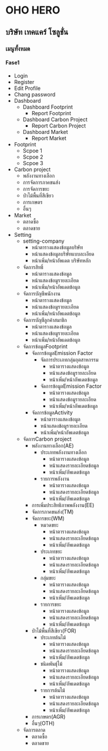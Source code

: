 # OHO HERO

## บริษัท เทคแคร์ โซลูชั่น

### เมนูทั้งหมด

#### Fase1

- Login
- Register
- Edit Profile
- Chang password
- Dashboard
  - Dashboard Footprint
    - Report Footprint
  - Dashboard Carbon Project
    - Report Carbon Project
  - Dashboard Market
    - Report Market
- Footprint
  - Scpoe 1
  - Scpoe 2
  - Scpoe 3
- Carbon project
  - พลังงานทางเลือก
  - การจัดการภาคขนส่ง
  - การจัดการขยะ
  - ป่าไม้พื้นที่สีเขียว
  - การเกษตร
  - อื่นๆ
- Market
  - ตลาดซื้อ
  - ตลาดขาย
- Setting
  - setting-company
    - หน้าตารางแสดงข้อมูลบริษัท
    - หน้าแสดงข้อมูลบริษัทแบบละเอียด
    - หน้าเพิ่ม/หน้าอัพเดต บริษัทหลัก
  - จัดการสิทธิ์
    - หน้าตารางแสดงข้อมูล
    - หน้าแสดงข้อมูรายละเอียด
    - หน้าเพิ่ม/หน้าอัพเดตข้อมูล
  - จัดการบัญชีพนักงาน
    - หน้าตารางแสดงข้อมูล
    - หน้าแสดงข้อมูรายละเอียด
    - หน้าเพิ่ม/หน้าอัพเดตข้อมูล
  - จัดการบัญชีลูกค้าสมาชิก
    - หน้าตารางแสดงข้อมูล
    - หน้าแสดงข้อมูรายละเอียด
    - หน้าเพิ่ม/หน้าอัพเดตข้อมูล
  - จัดการข้อมูลFootprint
    - จัดการข้อมูลEmission Factor
      - จัดการประเภทกลุ่มอุตสาหกรรม
        - หน้าตารางแสดงข้อมูล
        - หน้าแสดงข้อมูรายละเอียด
        - หน้าเพิ่ม/หน้าอัพเดตข้อมูล
      - จัดการข้อมูลEmission Factor
        - หน้าตารางแสดงข้อมูล
        - หน้าแสดงข้อมูรายละเอียด
        - หน้าเพิ่ม/หน้าอัพเดตข้อมูล
    - จัดการข้อมูลActivity
      - หน้าตารางแสดงข้อมูล
      - หน้าแสดงข้อมูรายละเอียด
      - หน้าเพิ่ม/หน้าอัพเดตข้อมูล
  - จัดการCarbon project
    - พลังงานทางเลือก(AE)
      - ประเภทพลังงานทางเลือก
        - หน้าตารางแสดงข้อมูล
        - หน้าแสดงรายละเอียดข้อมูล
        - หน้าเพิ่ม/อัพเดตข้อมูล
      - รายการพลังงาน
        - หน้าตารางแสดงข้อมูล
        - หน้าแสดงรายละเอียดข้อมูล
        - หน้าเพิ่ม/อัพเดตข้อมูล
    - การเพิ่มประสิทธิภาพพลังงาน(EE)
    - จัดการภาคขนส่ง(TM)
    - จัดการขยะ(WM)
      - หมวดขยะ
        - หน้าตารางแสดงข้อมูล
        - หน้าแสดงรายละเอียดข้อมูล
        - หน้าเพิ่ม/อัพเดตข้อมูล
      - ประเภทขยะ
        - หน้าตารางแสดงข้อมูล
        - หน้าแสดงรายละเอียดข้อมูล
        - หน้าเพิ่ม/อัพเดตข้อมูล
      - กลุ่มขยะ
        - หน้าตารางแสดงข้อมูล
        - หน้าแสดงรายละเอียดข้อมูล
        - หน้าเพิ่ม/อัพเดตข้อมูล
      - รายการขยะ
        - หน้าตารางแสดงข้อมูล
        - หน้าแสดงรายละเอียดข้อมูล
        - หน้าเพิ่ม/อัพเดตข้อมูล
    - ป่าไม้พื้นที่สีเขียว(FOR)
      - ประเภทต้นไม้
        - หน้าตารางแสดงข้อมูล
        - หน้าแสดงรายละเอียดข้อมูล
        - หน้าเพิ่ม/อัพเดตข้อมูล
      - ชนิดพันธุ์ไม้
        - หน้าตารางแสดงข้อมูล
        - หน้าแสดงรายละเอียดข้อมูล
        - หน้าเพิ่ม/อัพเดตข้อมูล
      - รายการต้นไม้
        - หน้าตารางแสดงข้อมูล
        - หน้าแสดงรายละเอียดข้อมูล
        - หน้าเพิ่ม/อัพเดตข้อมูล
    - การเกษตร(AGR)
    - อื่นๆ(OTH)
  - จัดการตลาด
    - ตลาดซื้อ
    - ตลาดขาย

<!-- | ชื่อเมนู TH |ชื่อเมนู EN | เมนูหลัก | เมนูรอง | path |
|:-----------|:-----------|:------------:|:------------|:------------|
| แดชบอร์ด    |Dashboard                  | <li>     |             |dashboard-footprint        |
|            | Dashboard Footprint       |          | <li>        |dashboard-carbon-project        |
|            | Carbon Project       |          | <li>        |dashboard-carbon-project        |
|            | Carbon Project       |          | <li>        |dashboard-carbon-project        | -->
